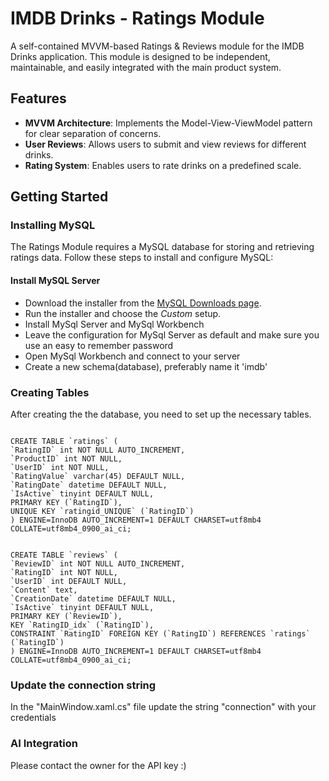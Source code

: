 # IMDB Drinks - Ratings Module

A self-contained MVVM-based Ratings & Reviews module for the IMDB Drinks application. This module is designed to be independent, maintainable, and easily integrated with the main product system.

## Features

- **MVVM Architecture**: Implements the Model-View-ViewModel pattern for clear separation of concerns.
- **User Reviews**: Allows users to submit and view reviews for different drinks.
- **Rating System**: Enables users to rate drinks on a predefined scale.

## Getting Started

### Installing MySQL

The Ratings Module requires a MySQL database for storing and retrieving ratings data. Follow these steps to install and configure MySQL:

#### Install MySQL Server
  - Download the installer from the [MySQL Downloads page](https://dev.mysql.com/downloads/installer/).
  - Run the installer and choose the *Custom* setup.
  - Install MySql Server and MySql Workbench
  - Leave the configuration for MySql Server as default and make sure you use an easy to remember password
  - Open MySql Workbench and connect to your server
  - Create a new schema(database), preferably name it 'imdb'

### Creating Tables

After creating the the database, you need to set up the necessary tables.
  ```

CREATE TABLE `ratings` (
  `RatingID` int NOT NULL AUTO_INCREMENT,
  `ProductID` int NOT NULL,
  `UserID` int NOT NULL,
  `RatingValue` varchar(45) DEFAULT NULL,
  `RatingDate` datetime DEFAULT NULL,
  `IsActive` tinyint DEFAULT NULL,
  PRIMARY KEY (`RatingID`),
  UNIQUE KEY `ratingid_UNIQUE` (`RatingID`)
) ENGINE=InnoDB AUTO_INCREMENT=1 DEFAULT CHARSET=utf8mb4 COLLATE=utf8mb4_0900_ai_ci;


CREATE TABLE `reviews` (
  `ReviewID` int NOT NULL AUTO_INCREMENT,
  `RatingID` int NOT NULL,
  `UserID` int DEFAULT NULL,
  `Content` text,
  `CreationDate` datetime DEFAULT NULL,
  `IsActive` tinyint DEFAULT NULL,
  PRIMARY KEY (`ReviewID`),
  KEY `RatingID_idx` (`RatingID`),
  CONSTRAINT `RatingID` FOREIGN KEY (`RatingID`) REFERENCES `ratings` (`RatingID`)
) ENGINE=InnoDB AUTO_INCREMENT=1 DEFAULT CHARSET=utf8mb4 COLLATE=utf8mb4_0900_ai_ci;

  ```

### Update the connection string

In the "MainWindow.xaml.cs" file update the string "connection" with your credentials


### AI Integration

Please contact the owner for the API key :)


  